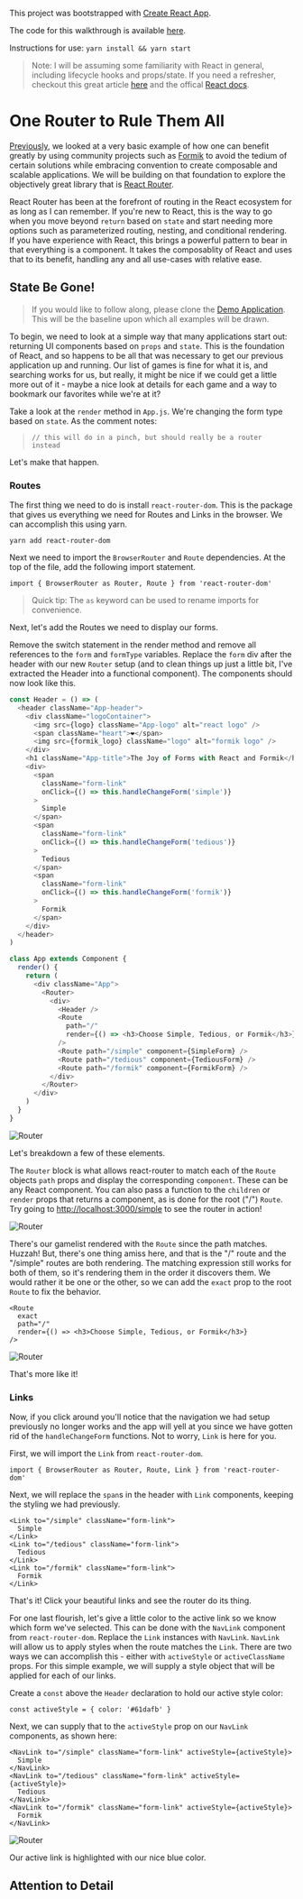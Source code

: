 This project was bootstrapped with
[Create React App](https://github.com/facebookincubator/create-react-app).

The code for this walkthrough is available
[here](https://github.com/in-the-keyhole/khs-react-router-demo).

Instructions for use: `yarn install && yarn start`

> Note: I will be assuming some familiarity with React in general, including
> lifecycle hooks and props/state. If you need a refresher, checkout this great
> article [here](https://keyholesoftware.com/2017/06/29/my-reaction-to-react/)
> and the offical [React docs](https://reactjs.org/).

# One Router to Rule Them All

[Previously](https://keyholesoftware.com/2017/10/23/the-joy-of-forms-with-react-and-formik/),
we looked at a very basic example of how one can benefit greatly by using
community projects such as [Formik](https://github.com/jaredpalmer/formik) to
avoid the tedium of certain solutions while embracing convention to create
composable and scalable applications. We will be building on that foundation to
explore the objectively great library that is
[React Router](https://reacttraining.com/react-router/).

React Router has been at the forefront of routing in the React ecosystem for as
long as I can remember. If you're new to React, this is the way to go when you
move beyond `return` based on `state` and start needing more options such as
parameterized routing, nesting, and conditional rendering. If you have
experience with React, this brings a powerful pattern to bear in that everything
is a component. It takes the composablity of React and uses that to its benefit,
handling any and all use-cases with relative ease.

## State Be Gone!

> If you would like to follow along, please clone the
> [Demo Application](https://github.com/in-the-keyhole/khs-react-form-demo).
> This will be the baseline upon which all examples will be drawn.

To begin, we need to look at a simple way that many applications start out:
returning UI components based on `props` and `state`. This is the foundation of
React, and so happens to be all that was necessary to get our previous
application up and running. Our list of games is fine for what it is, and
searching works for us, but really, it might be nice if we could get a little
more out of it - maybe a nice look at details for each game and a way to
bookmark our favorites while we're at it?

Take a look at the `render` method in `App.js`. We're changing the form type
based on `state`. As the comment notes:

> `// this will do in a pinch, but should really be a router instead`

Let's make that happen.

### Routes

The first thing we need to do is install `react-router-dom`. This is the package
that gives us everything we need for Routes and Links in the browser. We can
accomplish this using yarn.

`yarn add react-router-dom`

Next we need to import the `BrowserRouter` and `Route` dependencies. At the top
of the file, add the following import statement.

`import { BrowserRouter as Router, Route } from 'react-router-dom'`

> Quick tip: The `as` keyword can be used to rename imports for convenience.

Next, let's add the Routes we need to display our forms.

Remove the switch statement in the render method and remove all references to
the `form` and `formType` variables. Replace the `form` div after the header
with our new `Router` setup (and to clean things up just a little bit, I've
extracted the Header into a functional component). The components should now
look like this.

```javascript
const Header = () => (
  <header className="App-header">
    <div className="logoContainer">
      <img src={logo} className="App-logo" alt="react logo" />
      <span className="heart">❤</span>
      <img src={formik_logo} className="logo" alt="formik logo" />
    </div>
    <h1 className="App-title">The Joy of Forms with React and Formik</h1>
    <div>
      <span
        className="form-link"
        onClick={() => this.handleChangeForm('simple')}
      >
        Simple
      </span>
      <span
        className="form-link"
        onClick={() => this.handleChangeForm('tedious')}
      >
        Tedious
      </span>
      <span
        className="form-link"
        onClick={() => this.handleChangeForm('formik')}
      >
        Formik
      </span>
    </div>
  </header>
)

class App extends Component {
  render() {
    return (
      <div className="App">
        <Router>
          <div>
            <Header />
            <Route
              path="/"
              render={() => <h3>Choose Simple, Tedious, or Formik</h3>}
            />
            <Route path="/simple" component={SimpleForm} />
            <Route path="/tedious" component={TediousForm} />
            <Route path="/formik" component={FormikForm} />
          </div>
        </Router>
      </div>
    )
  }
}
```

![Router](/assets/first_router.PNG)

Let's breakdown a few of these elements.

The `Router` block is what allows react-router to match each of the `Route`
objects `path` props and display the corresponding `component`. These can be any
React component. You can also pass a function to the `children` or `render`
props that returns a component, as is done for the root ("/") `Route`. Try going
to [http://localhost:3000/simple](http://localhost:3000/simple) to see the
router in action!

![Router](/assets/not_exactly.PNG "Not exactly what we're lookikng for...")

There's our gamelist rendered with the `Route` since the path matches. Huzzah!
But, there's one thing amiss here, and that is the "/" route and the "/simple"
routes are both rendering. The matching expression still works for both of them,
so it's rendering them in the order it discovers them. We would rather it be one
or the other, so we can add the `exact` prop to the root `Route` to fix the
behavior.

```
<Route
  exact
  path="/"
  render={() => <h3>Choose Simple, Tedious, or Formik</h3>}
/>
```

![Router](/assets/better.PNG "Much better.")

That's more like it!

### Links

Now, if you click around you'll notice that the navigation we had setup
previously no longer works and the app will yell at you since we have gotten rid
of the `handleChangeForm` functions. Not to worry, `Link` is here for you.

First, we will import the `Link` from `react-router-dom`.

`import { BrowserRouter as Router, Route, Link } from 'react-router-dom'`

Next, we will replace the `span`s in the header with `Link` components, keeping
the styling we had previously.

```
<Link to="/simple" className="form-link">
  Simple
</Link>
<Link to="/tedious" className="form-link">
  Tedious
</Link>
<Link to="/formik" className="form-link">
  Formik
</Link>
```

That's it! Click your beautiful links and see the router do its thing.

For one last flourish, let's give a little color to the active link so we know
which form we've selected. This can be done with the `NavLink` component from
`react-router-dom`. Replace the `Link` instances with `NavLink`. `NavLink` will
allow us to apply styles when the route matches the `Link`. There are two ways
we can accomplish this - either with `activeStyle` or `activeClassName` props.
For this simple example, we will supply a style object that will be applied for
each of our links.

Create a `const` above the `Header` declaration to hold our active style color:

`const activeStyle = { color: '#61dafb' }`

Next, we can supply that to the `activeStyle` prop on our `NavLink` components,
as shown here:

```
<NavLink to="/simple" className="form-link" activeStyle={activeStyle}>
  Simple
</NavLink>
<NavLink to="/tedious" className="form-link" activeStyle={activeStyle}>
  Tedious
</NavLink>
<NavLink to="/formik" className="form-link" activeStyle={activeStyle}>
  Formik
</NavLink>
```

![Router](/assets/active.PNG "Active link highlighted.")

Our active link is highlighted with our nice blue color.

## Attention to Detail
